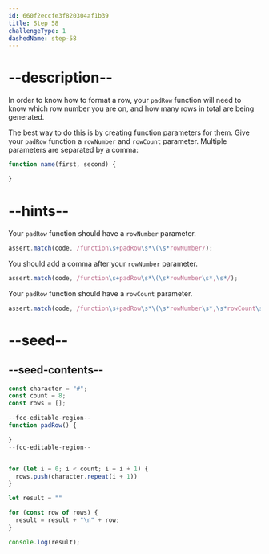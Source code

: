 ```yaml
---
id: 660f2eccfe3f820304af1b39
title: Step 58
challengeType: 1
dashedName: step-58
---
```


# --description--

In order to know how to format a row, your `padRow` function will need to know which row number you are on, and how many rows in total are being generated.

The best way to do this is by creating function parameters for them. Give your `padRow` function a `rowNumber` and `rowCount` parameter. Multiple parameters are separated by a comma:

```js
function name(first, second) {

}
```

# --hints--

Your `padRow` function should have a `rowNumber` parameter.

```js
assert.match(code, /function\s+padRow\s*\(\s*rowNumber/);
```

You should add a comma after your `rowNumber` parameter.

```js
assert.match(code, /function\s+padRow\s*\(\s*rowNumber\s*,\s*/);
```

Your `padRow` function should have a `rowCount` parameter.

```js
assert.match(code, /function\s+padRow\s*\(\s*rowNumber\s*,\s*rowCount\s*\)/);
```

# --seed--

## --seed-contents--

```js
const character = "#";
const count = 8;
const rows = [];

--fcc-editable-region--
function padRow() {

}
--fcc-editable-region--


for (let i = 0; i < count; i = i + 1) {
  rows.push(character.repeat(i + 1))
}

let result = ""

for (const row of rows) {
  result = result + "\n" + row;
}

console.log(result);
```
